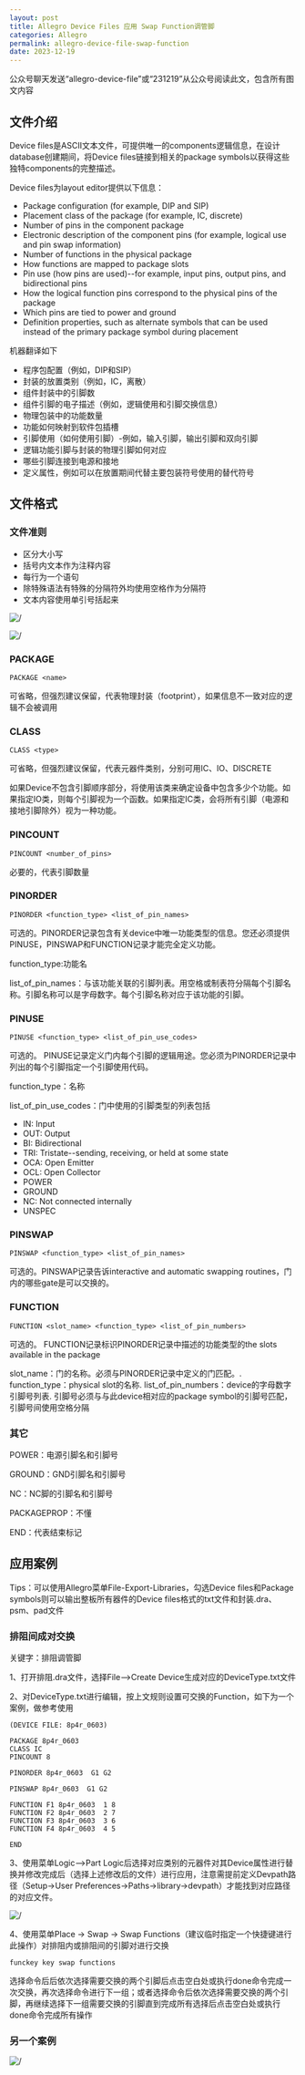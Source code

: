 ```yaml
---
layout: post
title: Allegro Device Files 应用 Swap Function调管脚
categories: Allegro
permalink: allegro-device-file-swap-function
date: 2023-12-19
---
```


公众号聊天发送“allegro-device-file”或“231219”从公众号阅读此文，包含所有图文内容

## 文件介绍

Device files是ASCII文本文件，可提供唯一的components逻辑信息，在设计database创建期间，将Device files链接到相关的package symbols以获得这些独特components的完整描述。

Device files为layout editor提供以下信息：

- Package configuration (for example, DIP and SIP)
- Placement class of the package (for example, IC, discrete)
- Number of pins in the component package
- Electronic description of the component pins (for example, logical use and pin swap information)
- Number of functions in the physical package
- How functions are mapped to package slots
- Pin use (how pins are used)--for example, input pins, output pins, and bidirectional pins
- How the logical function pins correspond to the physical pins of the package
- Which pins are tied to power and ground
- Definition properties, such as alternate symbols that can be used instead of the primary package symbol during placement

机器翻译如下

- 程序包配置（例如，DIP和SIP）
- 封装的放置类别（例如，IC，离散）
- 组件封装中的引脚数
- 组件引脚的电子描述（例如，逻辑使用和引脚交换信息）
- 物理包装中的功能数量
- 功能如何映射到软件包插槽
- 引脚使用（如何使用引脚）-例如，输入引脚，输出引脚和双向引脚
- 逻辑功能引脚与封装的物理引脚如何对应
- 哪些引脚连接到电源和接地
- 定义属性，例如可以在放置期间代替主要包装符号使用的替代符号

## 文件格式

### 文件准则

- 区分大小写
- 括号内文本作为注释内容
- 每行为一个语句
- 除特殊语法有特殊的分隔符外均使用空格作为分隔符
- 文本内容使用单引号括起来

![/](https://a1024.synology.me/images/blog/2022/chap5.8.1.1.png)

![/](https://a1024.synology.me/images/blog/2022/chap5.8.1.2.png)

### PACKAGE

```
PACKAGE <name>
```

可省略，但强烈建议保留，代表物理封装（footprint），如果信息不一致对应的逻辑不会被调用

### CLASS

```
CLASS <type>
```

可省略，但强烈建议保留，代表元器件类别，分别可用IC、IO、DISCRETE

如果Device不包含引脚顺序部分，将使用该类来确定设备中包含多少个功能。如果指定IO类，则每个引脚视为一个函数。如果指定IC类，会将所有引脚（电源和接地引脚除外）视为一种功能。

### PINCOUNT

```
PINCOUNT <number_of_pins>
```

必要的，代表引脚数量

### PINORDER

```
PINORDER <function_type> <list_of_pin_names>
```

可选的。PINORDER记录包含有关device中唯一功能类型的信息。您还必须提供PINUSE，PINSWAP和FUNCTION记录才能完全定义功能。

function_type:功能名

list_of_pin_names：与该功能关联的引脚列表。用空格或制表符分隔每个引脚名称。引脚名称可以是字母数字。每个引脚名称对应于该功能的引脚。

### PINUSE

```
PINUSE <function_type> <list_of_pin_use_codes>
```

可选的。 PINUSE记录定义门内每个引脚的逻辑用途。您必须为PINORDER记录中列出的每个引脚指定一个引脚使用代码。

function_type：名称

list_of_pin_use_codes：门中使用的引脚类型的列表包括

- IN: Input
- OUT: Output
- BI: Bidirectional
- TRI: Tristate--sending, receiving, or held at some state
- OCA: Open Emitter
- OCL: Open Collector
- POWER
- GROUND
- NC: Not connected internally
- UNSPEC

### PINSWAP

```
PINSWAP <function_type> <list_of_pin_names>
```

可选的。PINSWAP记录告诉interactive and automatic swapping routines，门内的哪些gate是可以交换的。

### FUNCTION

```
FUNCTION <slot_name> <function_type> <list_of_pin_numbers>
```

可选的。 FUNCTION记录标识PINORDER记录中描述的功能类型的the slots available in the package

slot_name：门的名称。必须与PINORDER记录中定义的门匹配。.
function_type：physical slot的名称.
list_of_pin_numbers：device的字母数字引脚号列表. 引脚号必须与与此device相对应的package symbol的引脚号匹配，引脚号间使用空格分隔

### 其它

POWER：电源引脚名和引脚号

GROUND：GND引脚名和引脚号

NC：NC脚的引脚名和引脚号

PACKAGEPROP：不懂

END：代表结束标记

## 应用案例

Tips：可以使用Allegro菜单File-Export-Libraries，勾选Device files和Package symbols则可以输出整板所有器件的Device files格式的txt文件和封装.dra、psm、pad文件

### 排阻间成对交换

关键字：排阻调管脚

1、打开排阻.dra文件，选择File-->Create Device生成对应的DeviceType.txt文件

2、对DeviceType.txt进行编辑，按上文规则设置可交换的Function，如下为一个案例，做参考使用

```
(DEVICE FILE: 8p4r_0603)

PACKAGE 8p4r_0603
CLASS IC
PINCOUNT 8

PINORDER 8p4r_0603  G1 G2

PINSWAP 8p4r_0603  G1 G2

FUNCTION F1 8p4r_0603  1 8
FUNCTION F2 8p4r_0603  2 7
FUNCTION F3 8p4r_0603  3 6
FUNCTION F4 8p4r_0603  4 5

END
```


3、使用菜单Logic-->Part Logic后选择对应类别的元器件对其Device属性进行替换并修改完成后（选择上述修改后的文件）进行应用，注意需提前定义Devpath路径（Setup->User Preferences->Paths->library->devpath）才能找到对应路径的对应文件。

![/](https://a1024.synology.me/images/blog/2022/paizuswap.png)

4、使用菜单Place -> Swap -> Swap Functions（建议临时指定一个快捷键进行此操作）对排阻内或排阻间的引脚对进行交换

```
funckey key swap functions
```

选择命令后后依次选择需要交换的两个引脚后点击空白处或执行done命令完成一次交换，再次选择命令进行下一组；或者选择命令后依次选择需要交换的两个引脚，再继续选择下一组需要交换的引脚直到完成所有选择后点击空白处或执行done命令完成所有操作

### 另一个案例

![/](https://a1024.synology.me/images/blog/2022/74swappindevice.png)